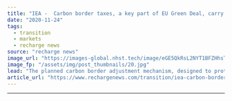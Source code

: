 ```yaml
---
title: "IEA -  Carbon border taxes, a key part of EU Green Deal, carry 'big risk' of international trade wars"
date: "2020-11-24"
tags: 
  - transition
  - markets
  - recharge news
source: "recharge news"
image_url: "https://images-global.nhst.tech/image/eGE5QkRsL2NYT1BFZHhsTnJsQ1RKUjl6UFNqWEszQWVDOG9wL0xBZWRsYz0=/nhst/binary/8cf2e261e7a8bab42af4d9f197645328"
image_fp: "/assets/img/post_thumbnails/20.jpg"
lead: "The planned carbon border adjustment mechanism, designed to protect jobs and reduce emissions, may backfire on the bloc, IEA renewables boss tells Recharge"
article_url: "https://www.rechargenews.com/transition/iea-carbon-border-taxes-a-key-part-of-eu-green-deal-carry-big-risk-of-international-trade-wars/2-1-915965"
---
```


---
